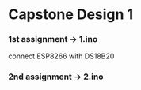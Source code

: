 # Capstone Design 1


### 1st assignment -> 1.ino
connect ESP8266 with DS18B20


### 2nd assignment -> 2.ino
